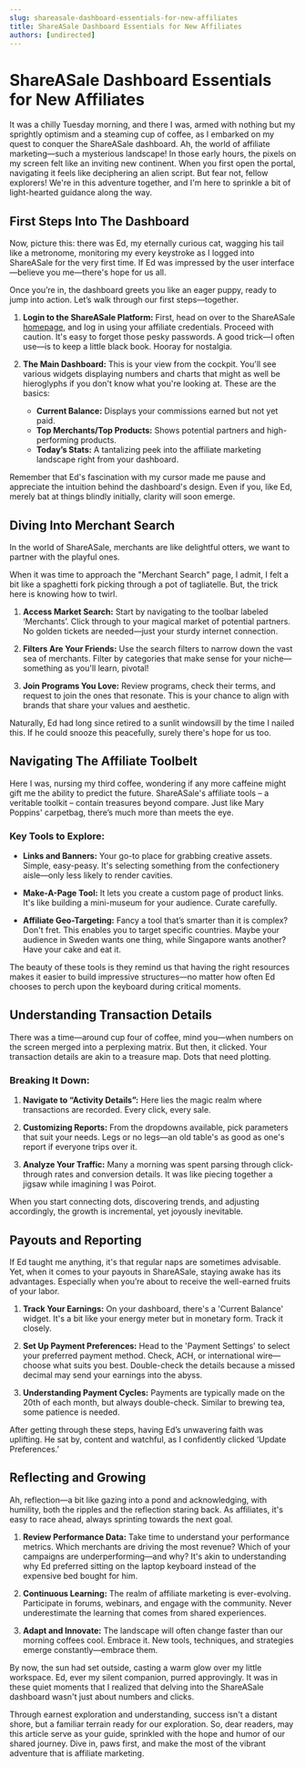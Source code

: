 ```yaml
---
slug: shareasale-dashboard-essentials-for-new-affiliates
title: ShareASale Dashboard Essentials for New Affiliates
authors: [undirected]
---
```



# ShareASale Dashboard Essentials for New Affiliates

It was a chilly Tuesday morning, and there I was, armed with nothing but my sprightly optimism and a steaming cup of coffee, as I embarked on my quest to conquer the ShareASale dashboard. Ah, the world of affiliate marketing—such a mysterious landscape! In those early hours, the pixels on my screen felt like an inviting new continent. When you first open the portal, navigating it feels like deciphering an alien script. But fear not, fellow explorers! We're in this adventure together, and I'm here to sprinkle a bit of light-hearted guidance along the way.

## First Steps Into The Dashboard

Now, picture this: there was Ed, my eternally curious cat, wagging his tail like a metronome, monitoring my every keystroke as I logged into ShareASale for the very first time. If Ed was impressed by the user interface—believe you me—there's hope for us all.

Once you’re in, the dashboard greets you like an eager puppy, ready to jump into action. Let’s walk through our first steps—together. 

1. **Login to the ShareASale Platform:** First, head on over to the ShareASale [homepage](https://www.shareasale.com/), and log in using your affiliate credentials. Proceed with caution. It's easy to forget those pesky passwords. A good trick—I often use—is to keep a little black book. Hooray for nostalgia.

2. **The Main Dashboard:** This is your view from the cockpit. You'll see various widgets displaying numbers and charts that might as well be hieroglyphs if you don't know what you're looking at. These are the basics:
   - **Current Balance:** Displays your commissions earned but not yet paid.
   - **Top Merchants/Top Products:** Shows potential partners and high-performing products.
   - **Today’s Stats:** A tantalizing peek into the affiliate marketing landscape right from your dashboard.

Remember that Ed's fascination with my cursor made me pause and appreciate the intuition behind the dashboard's design. Even if you, like Ed, merely bat at things blindly initially, clarity will soon emerge.

## Diving Into Merchant Search

In the world of ShareASale, merchants are like delightful otters, we want to partner with the playful ones.

When it was time to approach the "Merchant Search" page, I admit, I felt a bit like a spaghetti fork picking through a pot of tagliatelle. But, the trick here is knowing how to twirl. 

1. **Access Market Search:** Start by navigating to the toolbar labeled ‘Merchants’. Click through to your magical market of potential partners. No golden tickets are needed—just your sturdy internet connection.

2. **Filters Are Your Friends:** Use the search filters to narrow down the vast sea of merchants. Filter by categories that make sense for your niche—something as you'll learn, pivotal!

3. **Join Programs You Love:** Review programs, check their terms, and request to join the ones that resonate. This is your chance to align with brands that share your values and aesthetic.

Naturally, Ed had long since retired to a sunlit windowsill by the time I nailed this. If he could snooze this peacefully, surely there's hope for us too.

## Navigating The Affiliate Toolbelt

Here I was, nursing my third coffee, wondering if any more caffeine might gift me the ability to predict the future. ShareASale's affiliate tools – a veritable toolkit – contain treasures beyond compare. Just like Mary Poppins' carpetbag, there’s much more than meets the eye.

### Key Tools to Explore:

- **Links and Banners:** Your go-to place for grabbing creative assets. Simple, easy-peasy. It's selecting something from the confectionery aisle—only less likely to render cavities.

- **Make-A-Page Tool:** It lets you create a custom page of product links. It's like building a mini-museum for your audience. Curate carefully.

- **Affiliate Geo-Targeting:** Fancy a tool that’s smarter than it is complex? Don't fret. This enables you to target specific countries. Maybe your audience in Sweden wants one thing, while Singapore wants another? Have your cake and eat it.

The beauty of these tools is they remind us that having the right resources makes it easier to build impressive structures—no matter how often Ed chooses to perch upon the keyboard during critical moments.

## Understanding Transaction Details

There was a time—around cup four of coffee, mind you—when numbers on the screen merged into a perplexing matrix. But then, it clicked. Your transaction details are akin to a treasure map. Dots that need plotting.

### Breaking It Down:

1. **Navigate to “Activity Details”:** Here lies the magic realm where transactions are recorded. Every click, every sale.

2. **Customizing Reports:** From the dropdowns available, pick parameters that suit your needs. Legs or no legs—an old table's as good as one's report if everyone trips over it.

3. **Analyze Your Traffic:** Many a morning was spent parsing through click-through rates and conversion details. It was like piecing together a jigsaw while imagining I was Poirot.

When you start connecting dots, discovering trends, and adjusting accordingly, the growth is incremental, yet joyously inevitable. 

## Payouts and Reporting

If Ed taught me anything, it's that regular naps are sometimes advisable. Yet, when it comes to your payouts in ShareASale, staying awake has its advantages. Especially when you’re about to receive the well-earned fruits of your labor.

1. **Track Your Earnings:** On your dashboard, there's a 'Current Balance' widget. It's a bit like your energy meter but in monetary form. Track it closely.

2. **Set Up Payment Preferences:** Head to the 'Payment Settings' to select your preferred payment method. Check, ACH, or international wire—choose what suits you best. Double-check the details because a missed decimal may send your earnings into the abyss.

3. **Understanding Payment Cycles:** Payments are typically made on the 20th of each month, but always double-check. Similar to brewing tea, some patience is needed.

After getting through these steps, having Ed’s unwavering faith was uplifting. He sat by, content and watchful, as I confidently clicked ‘Update Preferences.’

## Reflecting and Growing

Ah, reflection—a bit like gazing into a pond and acknowledging, with humility, both the ripples and the reflection staring back. As affiliates, it's easy to race ahead, always sprinting towards the next goal.

1. **Review Performance Data:** Take time to understand your performance metrics. Which merchants are driving the most revenue? Which of your campaigns are underperforming—and why? It's akin to understanding why Ed preferred sitting on the laptop keyboard instead of the expensive bed bought for him.

2. **Continuous Learning:** The realm of affiliate marketing is ever-evolving. Participate in forums, webinars, and engage with the community. Never underestimate the learning that comes from shared experiences.

3. **Adapt and Innovate:** The landscape will often change faster than our morning coffees cool. Embrace it. New tools, techniques, and strategies emerge constantly—embrace them.

By now, the sun had set outside, casting a warm glow over my little workspace. Ed, ever my silent companion, purred approvingly. It was in these quiet moments that I realized that delving into the ShareASale dashboard wasn't just about numbers and clicks. 

Through earnest exploration and understanding, success isn't a distant shore, but a familiar terrain ready for our exploration. So, dear readers, may this article serve as your guide, sprinkled with the hope and humor of our shared journey. Dive in, paws first, and make the most of the vibrant adventure that is affiliate marketing.